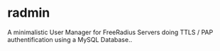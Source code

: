radmin
======

A minimalistic User Manager for FreeRadius Servers doing TTLS / PAP authentification using a MySQL Database..
